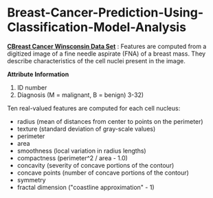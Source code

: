 # Breast-Cancer-Prediction-Using-Classification-Model-Analysis

**[CBreast Cancer Winsconsin Data Set](https://archive.ics.uci.edu/ml/datasets/Breast+Cancer+Wisconsin+(Diagnostic))** : Features are computed from a digitized image of a fine needle aspirate (FNA) of a breast mass. They describe characteristics of the cell nuclei present in the image.

**Attribute Information**
1) ID number
2) Diagnosis (M = malignant, B = benign)
3-32)

Ten real-valued features are computed for each cell nucleus:

* radius (mean of distances from center to points on the perimeter)
* texture (standard deviation of gray-scale values)
* perimeter
* area
* smoothness (local variation in radius lengths)
* compactness (perimeter^2 / area - 1.0)
* concavity (severity of concave portions of the contour)
* concave points (number of concave portions of the contour)
* symmetry
* fractal dimension ("coastline approximation" - 1)
